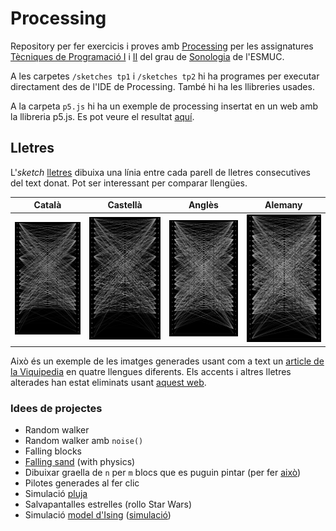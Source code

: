 # Processing

Repository per fer exercicis i proves amb [Processing](https://processing.org/) per les assignatures [Tècniques de Programació I](https://www.esmuc.cat/wp-content/uploads/2021/12/Tecniques-de-programacio-I.pdf) i [II](https://www.esmuc.cat/wp-content/uploads/2021/12/Tecniques-de-programacio-II.pdf) del grau de [Sonologia](https://www.esmuc.cat/estudis/grau/sonologia/sonologia/) de l'ESMUC.

A les carpetes `/sketches tp1` i `/sketches tp2` hi ha programes per executar directament des de l'IDE de Processing. També hi ha les llibreries usades.

A la carpeta `p5.js` hi ha un exemple de processing insertat en un web amb la llibreria p5.js. Es pot veure el resultat [aquí](https://stratocastero.github.io/Processing/p5.js/).

## Lletres

L'_sketch_ [lletres](https://github.com/StratocasterO/Processing/blob/main/sketches/lletres/lletres.pde) dibuixa una línia entre cada parell de lletres consecutives del text donat. Pot ser interessant per comparar llengües.

| Català | Castellà | Anglès | Alemany |
|--------|----------|--------|---------|
| ![gràfica generada amb l'article de la wikipedia "música" en català](img/image.png)  |  ![gràfica generada amb l'article de la wikipedia "música" en castellà](img/image-1.png) | ![gràfica generada amb l'article de la wikipedia "música" en anglès](img/image-2.png) | ![gràfica generada amb l'article de la wikipedia "música" en alemany](img/image-3.png) |

Això és un exemple de les imatges generades usant com a text un [article de la Viquipedia](https://ca.wikipedia.org/wiki/M%C3%BAsica) en quatre llengues diferents. Els accents i altres lletres alterades han estat eliminats usant [aquest web](https://codebeautify.org/remove-accents).


### Idees de projectes

- Random walker
- Random walker amb `noise()`
- Falling blocks
- [Falling sand](https://www.youtube.com/watch?v=L4u7Zy_b868&ab_channel=TheCodingTrain) (with physics)
- Dibuixar graella de `n` per `m` blocs que es puguin pintar (per fer [això](https://www.youtube.com/watch?v=TdTMeNXCnTs))
- Pilotes generades al fer clic
- Simulació [pluja](https://www.youtube.com/watch?v=KkyIDI6rQJI)
- Salvapantalles estrelles (rollo Star Wars)
- Simulació [model d'Ising](https://physics.weber.edu/schroeder/software/demos/isingmodel.html) ([simulació](https://physics.weber.edu/schroeder/software/demos/isingmodel.html))